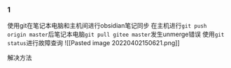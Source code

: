 ### 1
使用git在笔记本电脑和主机间进行obsidian笔记同步
在主机进行`git push origin master`后笔记本电脑`git pull gitee master`发生unmerge错误
使用`git status`进行故障查询
![[Pasted image 20220402150621.png]]

解决方法